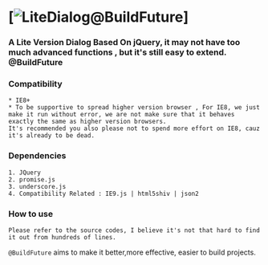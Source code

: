 [![LiteDialog@BuildFuture](https://github.com/samuelzuuka/build-future-lite-dialog.git)]
=========================================================================================================================================================
### A Lite Version Dialog Based On jQuery, it may not have too much advanced functions , but it's still easy to extend. @BuildFuture

### Compatibility
    * IE8+
    * To be supportive to spread higher version browser , For IE8, we just make it run without error, we are not make sure that it behaves exactly the same as higher version browsers.
    It's recommended you also please not to spend more effort on IE8, cauz it's already to be dead.

### Dependencies

    1. JQuery
    2. promise.js
    3. underscore.js
    4. Compatibility Related : IE9.js | html5shiv | json2  
    

### How to use
    
    Please refer to the source codes, I believe it's not that hard to find it out from hundreds of lines.




`@BuildFuture` aims to make it better,more effective, easier to build projects.
